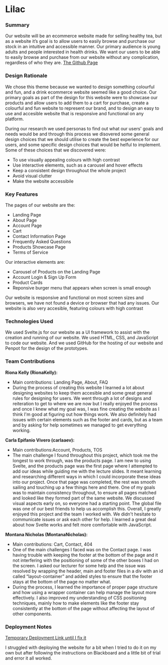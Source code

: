 # Lilac
### Summary
Our website will be an ecommerce website made for selling healthy tea, but as a website it’s goal is to allow users to easily browse and purchase our stock in an intuitive and accessible manner. Our primary audience is young adults and people interested in health drinks. We want our users to be able to easily browse and purchase from our website without any complication, regardless of who they are. 
[The Github Page](https://github.com/RionaKelly/SvelteWebsite)

### Design Rationale
We chose this theme because we wanted to design something colourful and fun, and a drink ecommerce website seemed like a good choice. Our primary goals as part of the design for this website were to showcase our products and allow users to add them to a cart for purchase, create a colourful and fun website to represent our brand, and to design an easy to use and accesible website that is responsive and functional on any platform.

During our research we used personas to find out what our users' goals and needs would be and through this process we disovered some general design choices that we should utilise to create the best experience for our users, and some specific design choices that would be helful to implement. Some of these choices that we discovered were:
- To use visually appealing colours with high contrast
- Use interactive elements, such as a carousel and hover effects
- Keep a consistent design throughout the whole project
- Avoid visual clutter
- Make the website accessibile

### Key Features
The pages of our website are the:
- Landing Page
- About Page
- Account Page
- Cart
- Contact Information Page
- Frequently Asked Questions
- Products Showcase Page
- Terms of Service 

Our interactive elements are:
- Carousel of Products on the Landing Page
- Account Login & Sign Up Form
- Product Cards
- Reponsive burger menu that appears when screen is small enough

Our website is responsive and functional on most screen sizes and browsers, we have not found a device or browser that had any issues. Our website is also very accesible, featuring colours with high contrast 

### Technologies Used
We used Svelte.js for our website as a UI framework to assist with the creation and running of our website. We used HTML, CSS, and JavaScript to code our website. And we used GitHub for the hosting of our website and Penpot for the design of the prototypes.

### Team Contributions
**Riona Kelly (RionaKelly):**
- Main contributions: Landing Page, About, FAQ
- During the process of creating this website I learned a lot about designing websites to keep them accesible and some great general rules for designing for users. We went through a lot of designs and reiteration to get to where we are now but I really enjoyed the process and once I knew what my goal was, I was fine creating the website as I think I'm good at figuring out how things work. We also definitely had issues with certain elements such as the footer and cards, but as a team and by asking for help sometimes we managed to get everything working.

**Carla Epifanio Vivero (carlaaev):**
- Main contributions:Account, Products, TOS
- The main challenge I found throughout this project, which took me the longest to work through, was the products page. I am new to using Svelte, and the products page was the first page where I attempted to add our ideas while guiding me with the lecture slides. It meant learning and researching different ways in which I could incorporate these ideas into our project. Once that page was completed, the rest was smooth sailing and touching up a few things here and there. One of my goals was to maintain consistency throughout, to ensure all pages matched and looked like they formed part of the same website. We discussed visual aspects early on, so everyone had a starting point. The global file was one of our best friends to help us accomplish this. Overall, I greatly enjoyed this project and the team I worked with. We didn't hesitate to communicate issues or ask each other for help. I learned a great deal about how Svelte works and felt more comfortable with JavaScript.

**Montana Nicholas (MontanaNicholas):**
- Main contributions: Cart, Contact, 404
- One of the main challenges I faced was on the Contact page. I was having trouble with keeping the footer at the bottom of the page and it not interfering with the positioning of some of the other boxes I had on the screen. I asked our lecturer for some help and the issue was resolved by wrapping the header, main and footer files in a div with an id called “layout-container” and added styles to ensure that the footer stays at the bottom of the page no matter what.
- During the process, I learned the importance of proper page structure and how using a wrapper container can help manage the layout more effectively. I also improved my understanding of CSS positioning techniques, mainly how to make elements like the footer stay consistently at the bottom of the page without affecting the layout of other components.

### Deployment Notes
[Temporary Deployment Link until I fix it](https://rionakelly.github.io/SvelteWebsite/)

I struggled with deploying the website for a bit when I tried to do it on my own but after following the instructions on Blackboard and a little bit of trial and error it all worked.
